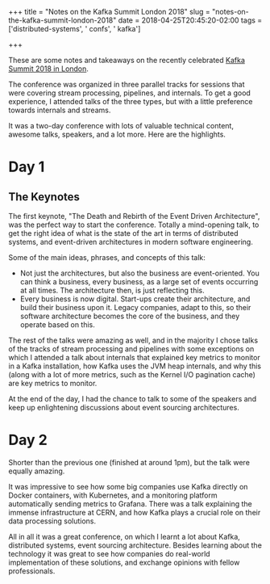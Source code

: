 +++
title = "Notes on the Kafka Summit London 2018"
slug = "notes-on-the-kafka-summit-london-2018"
date = 2018-04-25T20:45:20-02:00
tags = ['distributed-systems', ' confs', ' kafka']

+++

These are some notes and takeaways on the recently celebrated [Kafka
Summit 2018 in
London](https://www.confluent.io/blog/welcome-to-kafka-summit-london-2018/).

The conference was organized in three parallel tracks for sessions that
were covering stream processing, pipelines, and internals. To get a good
experience, I attended talks of the three types, but with a little
preference towards internals and streams.

It was a two-day conference with lots of valuable technical content,
awesome talks, speakers, and a lot more. Here are the highlights.

# Day 1

## The Keynotes

The first keynote, \"The Death and Rebirth of the Event Driven
Architecture\", was the perfect way to start the conference. Totally a
mind-opening talk, to get the right idea of what is the state of the art
in terms of distributed systems, and event-driven architectures in
modern software engineering.

Some of the main ideas, phrases, and concepts of this talk:

-   Not just the architectures, but also the business are
    event-oriented. You can think a business, every business, as a large
    set of events occurring at all times. The architecture then, is just
    reflecting this.
-   Every business is now digital. Start-ups create their architecture,
    and build their business upon it. Legacy companies, adapt to this,
    so their software architecture becomes the core of the business, and
    they operate based on this.

The rest of the talks were amazing as well, and in the majority I chose
talks of the tracks of stream processing and pipelines with some
exceptions on which I attended a talk about internals that explained key
metrics to monitor in a Kafka installation, how Kafka uses the JVM heap
internals, and why this (along with a lot of more metrics, such as the
Kernel I/O pagination cache) are key metrics to monitor.

At the end of the day, I had the chance to talk to some of the speakers
and keep up enlightening discussions about event sourcing architectures.

# Day 2

Shorter than the previous one (finished at around 1pm), but the talk
were equally amazing.

It was impressive to see how some big companies use Kafka directly on
Docker containers, with Kubernetes, and a monitoring platform
automatically sending metrics to Grafana. There was a talk explaining
the immense infrastructure at CERN, and how Kafka plays a crucial role
on their data processing solutions.

All in all it was a great conference, on which I learnt a lot about
Kafka, distributed systems, event sourcing architecture. Besides
learning about the technology it was great to see how companies do
real-world implementation of these solutions, and exchange opinions with
fellow professionals.

